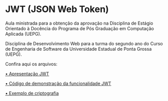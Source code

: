 # JWT (JSON Web Token)

Aula ministrada para a obtenção da aprovação na Disciplina de Estágio Orientado à Docência do Programa de Pós Graduação em Computação Aplicada (UEPG).

Disciplina de Desenvolvimento Web para a turma do segundo ano do Curso de Engenharia de Software da Universidade Estadual de Ponta Grossa (UEPG).

Confira aqui os arquivos:

[• Apresentação JWT](https://github.com/eduschadesoares/aula_jwt/blob/main/JWT%20-%20Presentation.pdf)

[• Código de demonstração da funcionalidade JWT](https://github.com/eduschadesoares/aula_jwt/blob/main/jwt_example.py)

[• Exemplo de criptografia](https://github.com/eduschadesoares/aula_jwt/blob/main/crypt_1.py)

